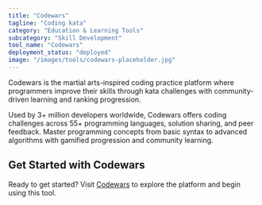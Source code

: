 ```yaml
---
title: "Codewars"
tagline: "Coding kata"
category: "Education & Learning Tools"
subcategory: "Skill Development"
tool_name: "Codewars"
deployment_status: "deployed"
image: "/images/tools/codewars-placeholder.jpg"
---
```

Codewars is the martial arts-inspired coding practice platform where programmers improve their skills through kata challenges with community-driven learning and ranking progression.

Used by 3+ million developers worldwide, Codewars offers coding challenges across 55+ programming languages, solution sharing, and peer feedback. Master programming concepts from basic syntax to advanced algorithms with gamified progression and community learning.
## Get Started with Codewars

Ready to get started? Visit [Codewars](https://codewars.com) to explore the platform and begin using this tool.

